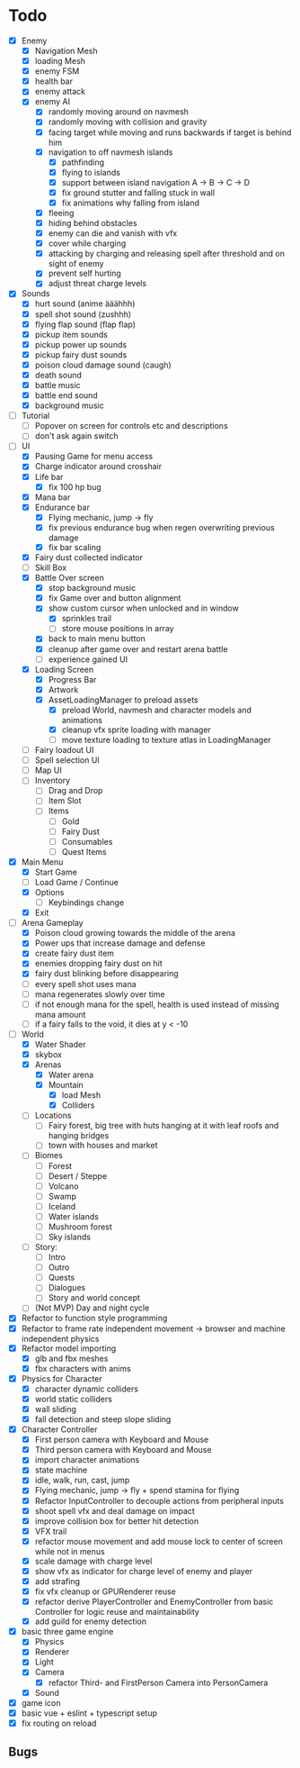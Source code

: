 # Todo
- [x] Enemy
  - [x] Navigation Mesh
  - [x] loading Mesh
  - [x] enemy FSM
  - [x] health bar
  - [x] enemy attack
  - [x] enemy AI
    - [x] randomly moving around on navmesh
    - [x] randomly moving with collision and gravity
    - [x] facing target while moving and runs backwards if target is behind him
    - [x] navigation to off navmesh islands
      - [x] pathfinding
      - [x] flying to islands
      - [x] support between island navigation A -> B -> C -> D
      - [x] fix ground stutter and falling stuck in wall
      - [x] fix animations why falling from island
    - [x] fleeing
    - [x] hiding behind obstacles
    - [x] enemy can die and vanish with vfx
    - [x] cover while charging
    - [x] attacking by charging and releasing spell after threshold and on sight of enemy
    - [x] prevent self hurting
    - [x] adjust threat charge levels
- [x] Sounds
  - [x] hurt sound (anime ääähhh)
  - [x] spell shot sound (zushhh)
  - [x] flying flap sound (flap flap)
  - [x] pickup item sounds
  - [x] pickup power up sounds
  - [x] pickup fairy dust sounds
  - [x] poison cloud damage sound (caugh)
  - [x] death sound
  - [x] battle music
  - [x] battle end sound
  - [x] background music
- [ ] Tutorial
  - [ ] Popover on screen for controls etc and descriptions
  - [ ] don't ask again switch
- [ ] UI
  - [x] Pausing Game for menu access
  - [x] Charge indicator around crosshair
  - [x] Life bar
    - [x] fix 100 hp bug
  - [x] Mana bar
  - [x] Endurance bar
    - [x] Flying mechanic, jump -> fly
    - [x] fix previous endurance bug when regen overwriting previous damage
    - [x] fix bar scaling
  - [x] Fairy dust collected indicator
  - [ ] Skill Box
  - [x] Battle Over screen
    - [x] stop background music
    - [x] fix Game over and button alignment
    - [x] show custom cursor when unlocked and in window
      - [x] sprinkles trail
      - [ ] store mouse positions in array
    - [x] back to main menu button
    - [x] cleanup after game over and restart arena battle
    - [ ] experience gained UI
  - [x] Loading Screen
    - [x] Progress Bar
    - [x] Artwork
    - [x] AssetLoadingManager to preload assets
      - [x] preload World, navmesh and character models and animations
      - [x] cleanup vfx sprite loading with manager
      - [ ] move texture loading to texture atlas in LoadingManager
  - [ ] Fairy loadout UI
  - [ ] Spell selection UI
  - [ ] Map UI
  - [ ] Inventory
    - [ ] Drag and Drop
    - [ ] Item Slot
    - [ ] Items
      - [ ] Gold
      - [ ] Fairy Dust
      - [ ] Consumables
      - [ ] Quest Items
- [x] Main Menu
  - [x] Start Game
  - [ ] Load Game / Continue
  - [x] Options
    - [ ] Keybindings change
  - [x] Exit
- [ ] Arena Gameplay
  - [x] Poison cloud growing towards the middle of the arena
  - [x] Power ups that increase damage and defense
  - [x] create fairy dust item
  - [x] enemies dropping fairy dust on hit
  - [x] fairy dust blinking before disappearing
  - [ ] every spell shot uses mana
  - [ ] mana regenerates slowly over time
  - [ ] if not enough mana for the spell, health is used instead of missing mana amount
  - [ ] if a fairy falls to the void, it dies at y < -10
- [ ] World
  - [x] Water Shader
  - [x] skybox
  - [x] Arenas
    - [x] Water arena
    - [x] Mountain
      - [x] load Mesh
      - [x] Colliders
  - [ ] Locations
    - [ ] Fairy forest, big tree with huts hanging at it with leaf roofs and hanging bridges
    - [ ] town with houses and market
  - [ ] Biomes
    - [ ] Forest
    - [ ] Desert / Steppe
    - [ ] Volcano
    - [ ] Swamp
    - [ ] Iceland
    - [ ] Water islands
    - [ ] Mushroom forest
    - [ ] Sky islands
  - [ ] Story: 
    - [ ] Intro
    - [ ] Outro
    - [ ] Quests
    - [ ] Dialogues
    - [ ] Story and world concept
  - [ ] (Not MVP) Day and night cycle
- [x] Refactor to function style programming
- [x] Refactor to frame rate independent movement -> browser and machine independent physics
- [x] Refactor model importing
  - [x] glb and fbx meshes
  - [x] fbx characters with anims
- [x] Physics for Character
  - [x] character dynamic colliders
  - [x] world static colliders
  - [x] wall sliding
  - [x] fall detection and steep slope sliding
- [x] Character Controller
  - [x] First person camera with Keyboard and Mouse
  - [x] Third person camera with Keyboard and Mouse
  - [x] import character animations
  - [x] state machine
  - [x] idle, walk, run, cast, jump
  - [x] Flying mechanic, jump -> fly + spend stamina for flying
  - [x] Refactor InputController to decouple actions from peripheral inputs
  - [x] shoot spell vfx and deal damage on impact
  - [x] improve collision box for better hit detection
  - [x] VFX trail
  - [x] refactor mouse movement and add mouse lock to center of screen while not in menus
  - [x] scale damage with charge level
  - [x] show vfx as indicator for charge level of enemy and player
  - [x] add strafing
  - [x] fix vfx cleanup or GPURenderer reuse
  - [x] refactor derive PlayerController and EnemyController from basic Controller for logic reuse and maintainability
  - [x] add guild for enemy detection
- [x] basic three game engine 
  - [x] Physics
  - [x] Renderer
  - [x] Light
  - [x] Camera
    - [x] refactor Third- and FirstPerson Camera into PersonCamera
  - [x] Sound
- [x] game icon
- [x] basic vue + eslint + typescript setup 
- [x] fix routing on reload

## Bugs